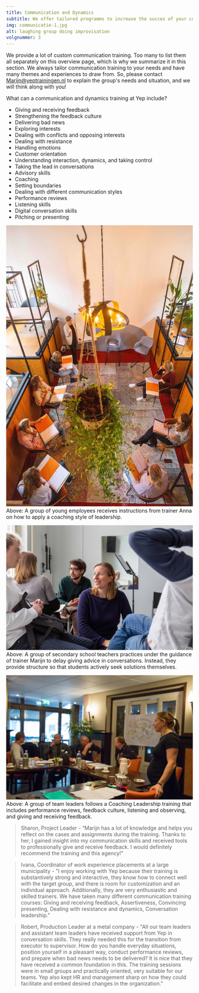 ```yaml
---
title: Communication and Dynamics
subtitle: We offer tailored programms to increase the succes of your communication.
img: communicatie-1.jpg
alt: laughing group doing improvisation
volgnummer: 3
---
```


We provide a lot of custom communication training. Too many to list them all separately on this overview page, which is why we summarize it in this section. We always tailor communication training to your needs and have many themes and experiences to draw from. So, please contact [Marijn@yeptrainingen.nl](mailto:Marijn@yeptrainingen.nl) to explain the group's needs and situation, and we will think along with you!

What can a communication and dynamics training at Yep include?

- Giving and receiving feedback
- Strengthening the feedback culture
- Delivering bad news
- Exploring interests
- Dealing with conflicts and opposing interests
- Dealing with resistance
- Handling emotions
- Customer orientation
- Understanding interaction, dynamics, and taking control
- Taking the lead in conversations
- Advisory skills
- Coaching
- Setting boundaries
- Dealing with different communication styles
- Performance reviews
- Listening skills
- Digital conversation skills
- Pitching or presenting

![Trainer Anna gives instructions during a coaching conversation skills exercise](./communicatie-4.jpg) Above: A group of young employees receives instructions from trainer Anna on how to apply a coaching style of leadership.

![Trainer Marijn joins an LSD conversation](./communicatie-2.jpg) Above: A group of secondary school teachers practices under the guidance of trainer Marijn to delay giving advice in conversations. Instead, they provide structure so that students actively seek solutions themselves.

![Group of team leaders follows coaching leadership training](./communicatie-3.jpg) Above: A group of team leaders follows a Coaching Leadership training that includes performance reviews, feedback culture, listening and observing, and giving and receiving feedback.

> Sharon, Project Leader - “Marijn has a lot of knowledge and helps you reflect on the cases and assignments during the training. Thanks to her, I gained insight into my communication skills and received tools to professionally give and receive feedback. I would definitely recommend the training and this agency!"

> Ivana, Coordinator of work experience placements at a large municipality - "I enjoy working with Yep because their training is substantively strong and interactive, they know how to connect well with the target group, and there is room for customization and an individual approach. Additionally, they are very enthusiastic and skilled trainers. We have taken many different communication training courses: Giving and receiving feedback, Assertiveness, Convincing presenting, Dealing with resistance and dynamics, Conversation leadership."

> Robert, Production Leader at a metal company - "All our team leaders and assistant team leaders have received support from Yep in conversation skills. They really needed this for the transition from executor to supervisor. How do you handle everyday situations, position yourself in a pleasant way, conduct performance reviews, and prepare when bad news needs to be delivered? It is nice that they have received a common foundation in this. The training sessions were in small groups and practically oriented, very suitable for our teams. Yep also kept HR and management sharp on how they could facilitate and embed desired changes in the organization."
